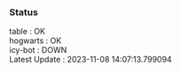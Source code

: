 ### Status


table : OK  
hogwarts : OK  
icy-bot : DOWN  
Latest Update : 2023-11-08 14:07:13.799094
